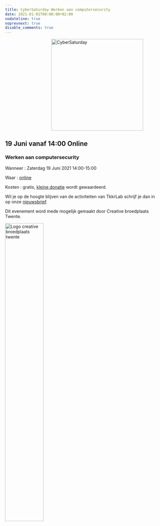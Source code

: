 ```yaml
---
title: CyberSaturday Werken aan computersecurity
date: 2021-01-01T00:00:00+02:00
nodateline: true
noprevnext: true
disable_comments: true
---
```


<img alt="CyberSaturday" src="/images/cyber_saturday.png" width="300px" height="300px" style="margin: 0px 30%;">

## 19 Juni vanaf 14:00 Online ##

### Werken aan computersecurity



Wanneer : Zaterdag 19 Juni 2021 14:00-15:00

Waar : [online](https://bbb.do.speakup.nl/b/dav-fxz-fhn)

Kosten : gratis, [kleine donatie](https://bunq.me/tkkrlab/5/CyberSaturday%20Donatie) wordt gewaardeerd.

Wil je op de hoogte blijven van de activiteiten van TkkrLab schrijf je dan in op onze [nieuwsbrief](http://eepurl.com/gLxrLD).

Dit evenement word mede mogelijk gemaakt door Creative broedplaats Twente.

<img width=50% src="/images/Logo-Creatieve-Broedplaatsen-Twente.jpg"  alt="Logo creative broedplaats twente">